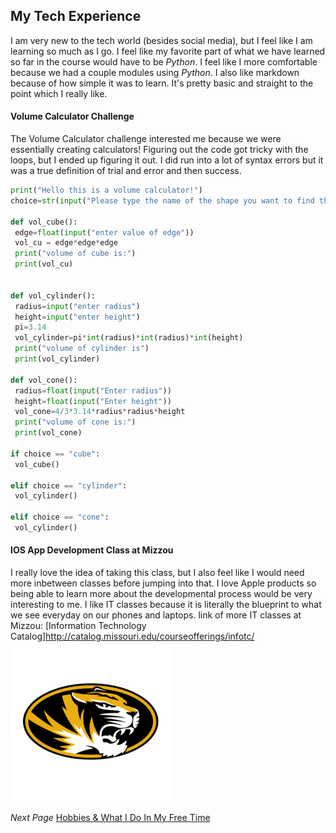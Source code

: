 ## My Tech Experience
I am very new to the tech world (besides social media), but I feel like I am learning so much as I go. I feel like my favorite part of what we have learned so far in the course would have to be *Python*. I feel like I more comfortable because we had a couple modules using *Python*. I also like markdown because of how simple it was to learn. It's pretty basic and straight to the point which I really like.


#### Volume Calculator Challenge

 The Volume Calculator challenge interested me because we were essentially creating calculators! Figuring out the code got tricky with the loops, but I ended up figuring it out. I did run into a lot of syntax errors but it was a true definition of trial and error and then success.

```python
print("Hello this is a volume calculator!")
choice=str(input("Please type the name of the shape you want to find the volume of"))

def vol_cube():
 edge=float(input("enter value of edge"))
 vol_cu = edge*edge*edge
 print("volume of cube is:")
 print(vol_cu)


def vol_cylinder():
 radius=input("enter radius")
 height=input("enter height")
 pi=3.14
 vol_cylinder=pi*int(radius)*int(radius)*int(height)
 print("volume of cylinder is")
 print(vol_cylinder)

def vol_cone():
 radius=float(input("Enter radius"))
 height=float(input("Enter height"))
 vol_cone=4/3*3.14*radius*radius*height
 print("volume of cone is:")
 print(vol_cone)

if choice == "cube":
 vol_cube()

elif choice == "cylinder":
 vol_cylinder()

elif choice == "cone":
 vol_cylinder()
```

   #### IOS App Development Class at Mizzou
I really love the idea of taking this class, but I also feel like I would need more inbetween classes before jumping into that. I love Apple products so being able to learn more about the developmental process would be very interesting to me. I like IT classes because it is literally the blueprint to what we see everyday on our phones and laptops.
link of more IT classes at Mizzou: [Information Technology Catalog]http://catalog.missouri.edu/courseofferings/infotc/
![Mizzou Logo](mizzou.png)


*Next Page* [Hobbies & What I Do In My Free Time](https://github.com/piathmo/mywebsite/blob/main/AboutPiathPage5.md)
